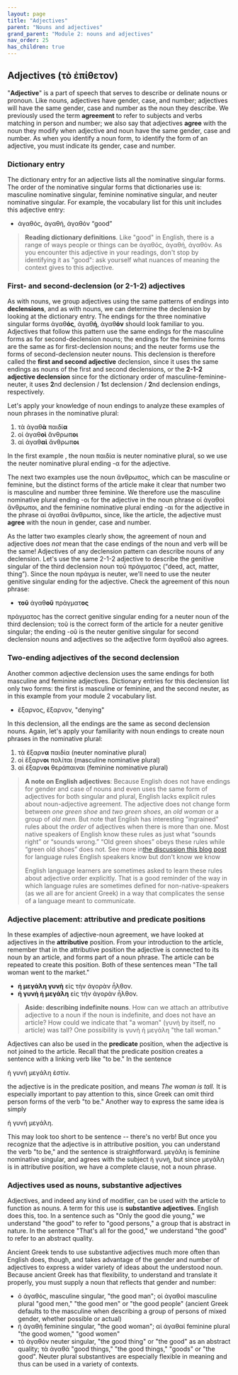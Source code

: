 ```yaml
---
layout: page
title: "Adjectives"
parent: "Nouns and adjectives"
grand_parent: "Module 2: nouns and adjectives"
nav_order: 25
has_children: true
---
```


## Adjectives (τὸ ἐπίθετον)

"**Adjective**" is a part of speech that serves to describe or delinate nouns or pronoun.  Like nouns, adjectives have gender, case, and number; adjectives will have the same gender, case and number as the noun they describe. We previously used the term **agreement** to refer to subjects and verbs matching in person and number;  we also say that adjectives **agree** with the noun they modify when adjective and noun have the same gender, case and number.  As when you identify a noun form, to identify the form of an adjective, you must indicate its gender, case and number.

### Dictionary entry 

The dictionary entry for an adjective lists all the nominative singular forms. The order of the nominative singular forms that dictionaries use is: masculine nominative singular, feminine nominative singular, and neuter nominative singular.  For example, the vocabulary list for this unit includes this adjective entry:

- ἀγαθός, ἀγαθή, ἀγαθόν “good”

> **Reading dictionary definitions**.  Like "good" in English, there is a range of ways people or things can be ἀγαθός, ἀγαθή, ἀγαθόν. As you encounter this adjective in your readings, don't stop by identifying it as "good": ask yourself what nuances of meaning  the context gives to this adjective.

### First- and second-declension (or 2-1-2) adjectives

As with nouns, we group adjectives using the same patterns of endings into **declensions**, and as with nouns, we can determine the declension by looking at the dictionary entry.  The endings for the three nominative singular forms  ἀγαθ**ός**, ἀγαθ**ή**, ἀγαθ**όν** should look familiar to you. Adjectives that follow this pattern use the same endings for the masculine forms as for second-declension nouns; the endings for the feminine forms are the same as for first-declension nouns; and the neuter forms use the forms of second-declension neuter nouns. This declension is therefore called the **first and second adjective** declension, since it uses the same endings as nouns of the first and second declensions, or the **2-1-2 adjective declension** since for the dictionary order of masculine-feminine-neuter, it uses **2**nd declension / **1**st declension / **2**nd declension endings, respectively.


Let's apply your knowledge of noun endings to analyze these examples of noun phrases in the nominative plural:


1. τὰ ἀγαθ**ὰ** παιδί**α**
1. οἱ ἀγαθ**οὶ** ἄνθρωπ**οι**
1. αἱ ἀγαθ**αὶ** ἄνθρωπ**οι**


In the first example , the noun παιδία is neuter nominative plural, so we use the neuter nominative plural ending -α for the adjective.

The next two examples use the noun ἄνθρωπος, which can be masculine or feminine, but the distinct forms of the article make it clear that number two is masculine and number three feminine.  We therefore use the masculine nominative plural ending -οι for the adjective in the noun phrase οἱ ἀγαθοὶ ἄνθρωποι, and the feminine nominative plural ending -αι for the adjective in the phrase αἱ ἀγαθαὶ ἄνθρωποι, since, like the article, the adjective must **agree** with the noun in gender, case and number.  

As the latter two examples clearly show, the agreement of noun and adjective does *not* mean that the case endings of the noun and verb will be the same! Adjectives of any declension pattern can describe nouns of any declension.  Let's use the same 2-1-2 adjective to describe the genitive singular of the third declension noun τοῦ πράγματος (“deed, act, matter, thing”).  Since the noun πράγμα is neuter, we'll need to use the neuter genitive singular ending for the adjective.  Check the agreement of this noun phrase:

- **τοῦ** ἀγαθ**οῦ** πράγματ**ος**


πράγματος has the correct genitive singular ending for a neuter noun of the third declension; τοῦ is the correct form of the article for a neuter genitive singular; the ending -οῦ is the neuter genitive singular for second declension nouns and adjectives so the adjective form ἀγαθοῦ also agrees.




### Two-ending adjectives of the second declension

Another common adjective declension uses the same endings for both masculine and feminine adjectives.  Dictionary entries for this declension list only two forms: the first is masculine or feminine, and the second neuter, as in this example from your module 2 vocabulary list.

- ἔξαρνος, ἔξαρνον, "denying"

In this declension, all the endings are the same as second declension nouns.  Again, let's apply your familiarity with noun endings to create noun phrases in the nominative plural:

1. τὰ ἔξαρν**α** παιδία (neuter nominative plural)
2. οἱ ἕξαρν**οι** πολίται (masculine nominative plural)
3. αἱ ἕξαρν**οι** θεράπαιναι  (feminine nominative plural)





> **A note on English adjectives**: Because  English does not have endings for gender and case of nouns and even uses the same form of adjectives for both singular and plural, English lacks explicit rules about noun-adjective agreement. The adjective does not change form between *one green shoe* and *two green shoes*, an *old woman* or a group of *old men*. But note that English has interesting "ingrained" rules about the *order* of adjectives when there is more than one. Most native speakers of English know these rules as just what “sounds right” or “sounds wrong.”  “Old green shoes” obeys these rules while “green old shoes” does not. See more in[the discussion this blog post](https://www.bbc.com/culture/article/20160908-the-language-rules-we-know-but-dont-know-we-know) for language rules English speakers know but don't know we know
>
> English language learners are sometimes asked to learn these rules about adjective order explicitly. That is a good reminder of the way in which language rules are sometimes defined for non-native-speakers (as we all are for ancient Greek) in a way that complicates the sense of a language meant to communicate.

### Adjective placement: attributive and predicate positions

In these examples of adjective-noun agreement, we have looked at adjectives in the
**attributive** position. From your introduction to the article, remember that in the attributive position  the adjective is connected to its noun by an article, and forms part of a noun phrase.  The article can be repeated to create this position.  Both of these sentences mean "The tall woman went to the market."



- **ἡ μεγάλη γυνὴ** εἰς τὴν ἀγορὰν ἦλθον.
- **ἡ γυνὴ ἡ μεγάλη** εἰς τὴν ἀγορὰν ἦλθον.

> **Aside: describing indefinite nouns**. How can we attach an attributive adjective to a noun if the noun is indefinite, and does not have an article?  How could we indicate that "a woman" (γυνὴ by itself, no article) was tall?  One possibility is γυνὴ ἡ μεγάλη "the tall woman." 



Adjectives can also be used in the **predicate** position, when the adjective is not joined to the article. Recall that the predicate position creates a sentence with a linking verb like "to be." In the sentence


ἡ γυνὴ μεγάλη ἐστίν. 

the adjective is in the predicate position, and means *The woman is tall.*  It is especially important to pay attention to this, since Greek can omit third person forms of the verb "to be."  Another way to express the same idea is simply

ἡ γυνὴ μεγάλη.

This may look too short to be sentence -- there's no verb! But once you recognize that the adjective is in attributive position, you can understand the verb "to be," and the sentence is straightforward. μεγάλη is feminine nominative singular, and agrees with the subject ἡ γυνὴ, but since μεγάλη is in attributive position, we have a complete clause, not a noun phrase.



### Adjectives used as nouns, substantive adjectives


Adjectives, and indeed any kind of modifier, can be used with the article to function as nouns. A term for this use is **substantive adjectives**. English does this, too. In a sentence such as "Only the good die young," we understand "the good" to refer to "good persons," a group that is abstract in nature. In the sentence "That's all for the good," we understand "the good" to refer to an abstract quality.

Ancient Greek tends to use substantive adjectives much more often than English does, though, and takes advantage of the gender and number of adjectives to express a wider variety of ideas about the understood noun. Because ancient Greek has that flexibility, to understand and translate it properly, you must supply a noun that reflects that gender and number:

- ὁ ἀγαθός, masculine singular, "the good man"; οἱ ἀγαθοί masculine plural "good men," "the good men" or "the good people" (ancient Greek defaults to the masculine when describing a group of persons of mixed gender, whether possible or actual)
- ἡ ἀγαθή feminine singular, "the good woman"; αἱ ἀγαθαί feminine plural "the good women," "good women"
- τὸ ἀγαθόν neuter singular, "the good thing" or "the good" as an abstract quality; τὰ ἀγαθά "good things," "the good things," "goods" or "the good". Neuter plural substantives are especially flexible in meaning and thus can be used in a variety of contexts.

